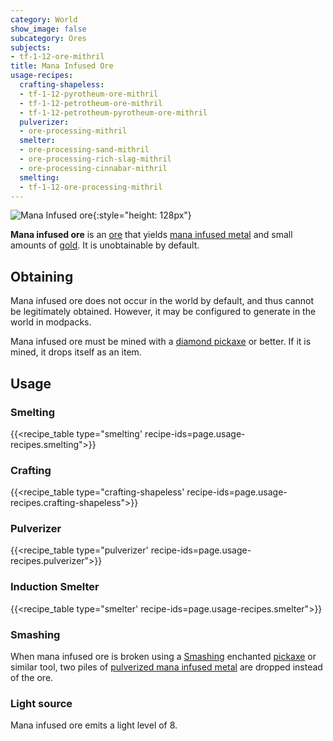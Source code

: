 ```yaml
---
category: World
show_image: false
subcategory: Ores
subjects:
- tf-1-12-ore-mithril
title: Mana Infused Ore
usage-recipes:
  crafting-shapeless:
  - tf-1-12-pyrotheum-ore-mithril
  - tf-1-12-petrotheum-ore-mithril
  - tf-1-12-petrotheum-pyrotheum-ore-mithril
  pulverizer:
  - ore-processing-mithril
  smelter:
  - ore-processing-sand-mithril
  - ore-processing-rich-slag-mithril
  - ore-processing-cinnabar-mithril
  smelting:
  - tf-1-12-ore-processing-mithril
---
```


![Mana Infused ore](/images/docs/1.12/thermal-foundation/ore-mithril.png){:style="height: 128px"}


**Mana infused ore** is an [ore](https://minecraft.gamepedia.com/Ore) that
yields [mana infused metal](../mana-infused-ingot/) and small amounts of
[gold](https://minecraft.gamepedia.com/Gold_Ingot). It is unobtainable by
default.


Obtaining
---------

Mana infused ore does not occur in the world by default, and thus cannot be
legitimately obtained. However, it may be configured to generate in the world in
modpacks.

Mana infused ore must be mined with a [diamond
pickaxe](https://minecraft.gamepedia.com/Pickaxe) or better. If it is mined, it
drops itself as an item.


Usage
-----

### Smelting
{{<recipe_table type="smelting' recipe-ids=page.usage-recipes.smelting">}}

### Crafting
{{<recipe_table type="crafting-shapeless' recipe-ids=page.usage-recipes.crafting-shapeless">}}

### Pulverizer
{{<recipe_table type="pulverizer' recipe-ids=page.usage-recipes.pulverizer">}}

### Induction Smelter
{{<recipe_table type="smelter' recipe-ids=page.usage-recipes.smelter">}}

### Smashing
When mana infused ore is broken using a [Smashing](../../cofh-core/smashing/)
enchanted [pickaxe](https://minecraft.gamepedia.com/Pickaxe) or similar tool,
two piles of [pulverized mana infused
metal](../pulverized-mana-infused-metal/) are dropped
instead of the ore.

### Light source
Mana infused ore emits a light level of 8.
